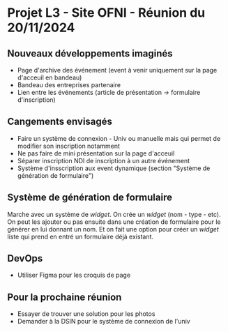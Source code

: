 # Projet L3 - Site OFNI - Réunion du 20/11/2024

## Nouveaux développements imaginés

- Page d'archive des événement (event à venir uniquement sur la page d'acceuil en bandeau)
- Bandeau des entreprises partenaire
- Lien entre les événements (article de présentation -> formulaire d'inscription)

## Cangements envisagés

- Faire un système de connexion - Univ ou manuelle mais qui permet de modifier son inscription notamment
- Ne pas faire de mini présentation sur la page d'acceuil
- Séparer inscription NDI de inscription à un autre événement
- Système d'insscription aux event dynamique (section "Système de génération de formulaire")

## Système de génération de formulaire

Marche avec un système de *widget*. On crée un *widget* (nom - type - etc).
On peut les ajouter ou pas ensuite dans une création de formulaire pour le générer en lui donnant un nom.
Et on fait une option pour créer un *widget* liste qui prend en entré un formulaire déjà existant.

## DevOps

- Utiliser Figma pour les croquis de page

## Pour la prochaine réunion

- Essayer de trouver une solution pour les photos
- Demander à la DSIN pour le système de connexion de l'univ
